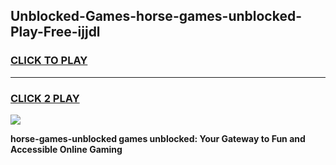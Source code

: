 
## Unblocked-Games-horse-games-unblocked-Play-Free-ijjdl
<h3>
<a href="https://premium76.site?title=horse-games-unblocked&ref=19M">CLICK TO PLAY</a></h3>
<hr>

<h3>
<a href="https://premium76.site?title=horse-games-unblocked&ref=19M">CLICK 2 PLAY</a>
  
</h3>

<a href="https://premium76.site?title=horse-games-unblocked&ref=19M"><img src="https://clearcache.store/games.png"></a>


**horse-games-unblocked games unblocked: Your Gateway to Fun and Accessible Online Gaming**
